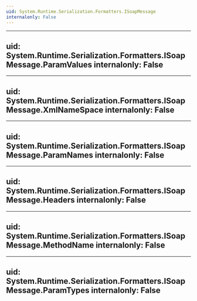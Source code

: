 ```yaml
---
uid: System.Runtime.Serialization.Formatters.ISoapMessage
internalonly: False
---
```


---
uid: System.Runtime.Serialization.Formatters.ISoapMessage.ParamValues
internalonly: False
---

---
uid: System.Runtime.Serialization.Formatters.ISoapMessage.XmlNameSpace
internalonly: False
---

---
uid: System.Runtime.Serialization.Formatters.ISoapMessage.ParamNames
internalonly: False
---

---
uid: System.Runtime.Serialization.Formatters.ISoapMessage.Headers
internalonly: False
---

---
uid: System.Runtime.Serialization.Formatters.ISoapMessage.MethodName
internalonly: False
---

---
uid: System.Runtime.Serialization.Formatters.ISoapMessage.ParamTypes
internalonly: False
---
